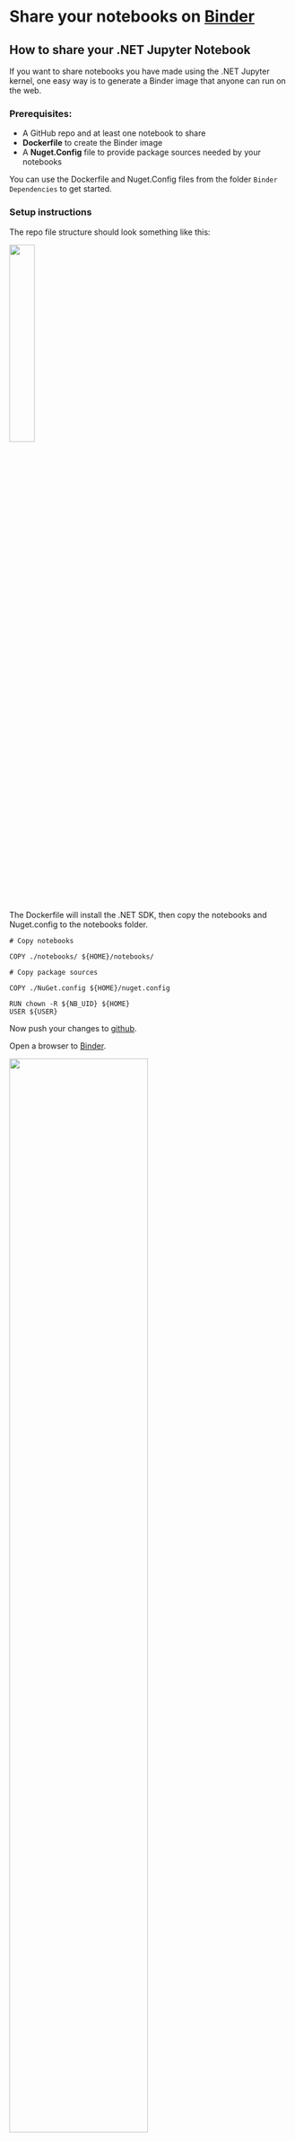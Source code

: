 # Share your notebooks on [Binder](https://mybinder.org/)

## How to share your .NET Jupyter Notebook 
If you want to share notebooks you have made using the .NET Jupyter kernel, one easy way is to generate a Binder image that anyone can run on the web.

### Prerequisites: 

* A GitHub repo and at least one notebook to share
* **Dockerfile** to create the Binder image
* A **Nuget.Config** file to provide package sources needed by your notebooks

You can use the Dockerfile and Nuget.Config files from the folder `Binder Dependencies` to get started.

### Setup instructions

The repo file structure should look something like this:

<img src ="https://user-images.githubusercontent.com/375556/67017073-19137180-f0f1-11e9-9744-b5f8ec532e32.png" width = "30%">

The Dockerfile will install the .NET SDK, then copy the notebooks and Nuget.config to the notebooks folder.

```docker
# Copy notebooks

COPY ./notebooks/ ${HOME}/notebooks/

# Copy package sources

COPY ./NuGet.config ${HOME}/nuget.config

RUN chown -R ${NB_UID} ${HOME}
USER ${USER}
```

Now push your changes to [github](https://github.com/).

Open a browser to [Binder](https://mybinder.org/).

<img src ="https://user-images.githubusercontent.com/375556/67016428-16fce300-f0f0-11e9-98e7-d066ecb91049.png" width="70%">

Enter your repository URL and branch.

<img src = "https://user-images.githubusercontent.com/375556/67016633-66dbaa00-f0f0-11e9-8a6d-c7191de3142e.png" width="70%">

Press **launch** to test your Binder.

During development it is useful to use a commit hash so that you can test different commits at the same time.

When you're happy with the result, expand the section to reveal the badge code, which you can embed in your blogs and posts.

<img src = "https://user-images.githubusercontent.com/375556/67016821-bd48e880-f0f0-11e9-8c79-4fc97a06741a.png" width = "70%">

## Start in Jupyter Lab 

By default, Binder will start with the Jupyter Notebook frontend. If you prefer to use JupyterLab, just add the query parameter `?urlpath=lab` to the URL in your badge.

For example, change this:

```[![Binder](https://mybinder.org/badge_logo.svg)](https://mybinder.org/v2/gh/mwouts/interactive/master)```

into this:

```[![Binder](https://mybinder.org/badge_logo.svg)](https://mybinder.org/v2/gh/mwouts/interactive/master?urlpath=lab)```

Return to [README.md](/README.md)
